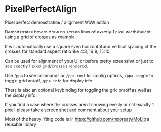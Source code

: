 # PixelPerfectAlign
Pixel perfect demonstration / alignment WoW addon

Demonstrates how to draw on screen lines of exactly 1 pixel width/height using a grid of crosses as example.

It will automatically use a square even horizontal and vertical spacing of the crosses for standard aspect ratio like 4:3, 16:9, 16:10.

Can be used for alignment of your UI or before pretty screenshot or just to see exactly 1 pixel grid/crosses rendered.

Use `/ppa` to see commands or `/ppa conf` for config options, `/ppa toggle` to toggle grid on/off, `/ppa info` for display info.

There is also an optional keybinding for toggling the grid on/off as well as the display info.

If you find a case where the crosses aren't showing evenly or not exactly 1 pixel; please take a screen shot and comment about your setup.

Most of the heavy lifting code is in https://github.com/mooreatv/MoLib a reusable library
